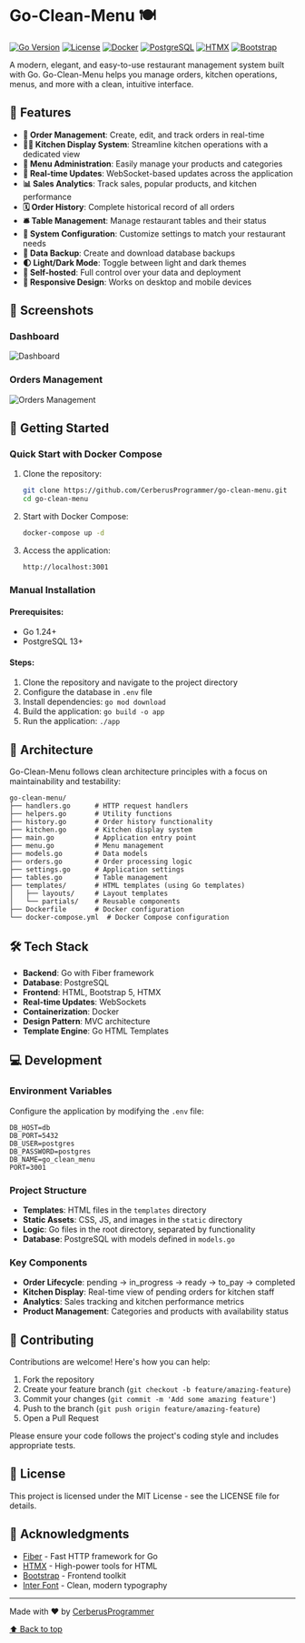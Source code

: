 # Go-Clean-Menu 🍽️

[![Go Version](https://img.shields.io/badge/Go-1.24+-00ADD8?style=for-the-badge&logo=go&logoColor=white)](https://golang.org)
[![License](https://img.shields.io/badge/license-MIT-blue.svg?style=for-the-badge)](LICENSE)
[![Docker](https://img.shields.io/badge/Docker-Ready-2496ED?style=for-the-badge&logo=docker&logoColor=white)](https://www.docker.com/)
[![PostgreSQL](https://img.shields.io/badge/PostgreSQL-13%2B-336791?style=for-the-badge&logo=postgresql&logoColor=white)](https://www.postgresql.org/)
[![HTMX](https://img.shields.io/badge/HTMX-Powered-3366BB?style=for-the-badge)](https://htmx.org/)
[![Bootstrap](https://img.shields.io/badge/Bootstrap-5.3-7952B3?style=for-the-badge&logo=bootstrap&logoColor=white)](https://getbootstrap.com/)

A modern, elegant, and easy-to-use restaurant management system built with Go. Go-Clean-Menu helps you manage orders, kitchen operations, menus, and more with a clean, intuitive interface.

## 🌟 Features

- **📝 Order Management**: Create, edit, and track orders in real-time
- **👨‍🍳 Kitchen Display System**: Streamline kitchen operations with a dedicated view
- **🧾 Menu Administration**: Easily manage your products and categories
- **🔄 Real-time Updates**: WebSocket-based updates across the application
- **📊 Sales Analytics**: Track sales, popular products, and kitchen performance
- **🗓️ Order History**: Complete historical record of all orders
- **🛎️ Table Management**: Manage restaurant tables and their status
- **🔧 System Configuration**: Customize settings to match your restaurant needs
- **💾 Data Backup**: Create and download database backups
- **🌓 Light/Dark Mode**: Toggle between light and dark themes
- **🔐 Self-hosted**: Full control over your data and deployment
- **📱 Responsive Design**: Works on desktop and mobile devices

## 📸 Screenshots

### Dashboard
![Dashboard](https://github.com/user-attachments/assets/f835e3b4-cada-4453-97f4-a908151881ca)

### Orders Management
![Orders Management](https://github.com/user-attachments/assets/bbf07d33-c3d7-41b1-88dd-5e2340a13df7)

## 🚀 Getting Started

### Quick Start with Docker Compose

1. Clone the repository:
   ```bash
   git clone https://github.com/CerberusProgrammer/go-clean-menu.git
   cd go-clean-menu
   ```

2. Start with Docker Compose:
   ```bash
   docker-compose up -d
   ```

3. Access the application:
   ```
   http://localhost:3001
   ```

### Manual Installation

#### Prerequisites:
- Go 1.24+
- PostgreSQL 13+

#### Steps:
1. Clone the repository and navigate to the project directory
2. Configure the database in `.env` file
3. Install dependencies: `go mod download`
4. Build the application: `go build -o app`
5. Run the application: `./app`

## 🧠 Architecture

Go-Clean-Menu follows clean architecture principles with a focus on maintainability and testability:

```
go-clean-menu/
├── handlers.go      # HTTP request handlers
├── helpers.go       # Utility functions
├── history.go       # Order history functionality
├── kitchen.go       # Kitchen display system
├── main.go          # Application entry point
├── menu.go          # Menu management
├── models.go        # Data models
├── orders.go        # Order processing logic
├── settings.go      # Application settings
├── tables.go        # Table management
├── templates/       # HTML templates (using Go templates)
│   ├── layouts/     # Layout templates
│   └── partials/    # Reusable components
├── Dockerfile       # Docker configuration
└── docker-compose.yml  # Docker Compose configuration
```

## 🛠️ Tech Stack

- **Backend**: Go with Fiber framework
- **Database**: PostgreSQL
- **Frontend**: HTML, Bootstrap 5, HTMX
- **Real-time Updates**: WebSockets
- **Containerization**: Docker
- **Design Pattern**: MVC architecture
- **Template Engine**: Go HTML Templates

## 💻 Development

### Environment Variables

Configure the application by modifying the `.env` file:

```
DB_HOST=db
DB_PORT=5432
DB_USER=postgres
DB_PASSWORD=postgres
DB_NAME=go_clean_menu
PORT=3001
```

### Project Structure

- **Templates**: HTML files in the `templates` directory
- **Static Assets**: CSS, JS, and images in the `static` directory
- **Logic**: Go files in the root directory, separated by functionality
- **Database**: PostgreSQL with models defined in `models.go`

### Key Components

- **Order Lifecycle**: pending → in_progress → ready → to_pay → completed
- **Kitchen Display**: Real-time view of pending orders for kitchen staff
- **Analytics**: Sales tracking and kitchen performance metrics
- **Product Management**: Categories and products with availability status

## 🤝 Contributing

Contributions are welcome! Here's how you can help:

1. Fork the repository
2. Create your feature branch (`git checkout -b feature/amazing-feature`)
3. Commit your changes (`git commit -m 'Add some amazing feature'`)
4. Push to the branch (`git push origin feature/amazing-feature`)
5. Open a Pull Request

Please ensure your code follows the project's coding style and includes appropriate tests.

## 📄 License

This project is licensed under the MIT License - see the LICENSE file for details.

## 🙏 Acknowledgments

- [Fiber](https://github.com/gofiber/fiber) - Fast HTTP framework for Go
- [HTMX](https://htmx.org/) - High-power tools for HTML
- [Bootstrap](https://getbootstrap.com/) - Frontend toolkit
- [Inter Font](https://fonts.google.com/specimen/Inter) - Clean, modern typography

---

Made with ❤️ by [CerberusProgrammer](https://github.com/CerberusProgrammer)

[⬆ Back to top](#go-clean-menu-)
